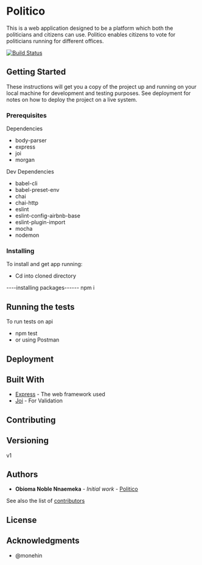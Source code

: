 # Politico

This is a web application designed to be a platform which both the politicians and citizens can use.
Politico enables citizens to vote for politicians running for different offices.


[![Build Status](https://travis-ci.com/nobioma1/Politico.svg?branch=develop)](https://travis-ci.com/nobioma1/Politico)

## Getting Started

These instructions will get you a copy of the project up and running on your local machine for development and testing purposes. See deployment for notes on how to deploy the project on a live system.

### Prerequisites
Dependencies
- body-parser
- express
- joi
- morgan

Dev Dependencies
- babel-cli
- babel-preset-env
- chai
- chai-http
- eslint
- eslint-config-airbnb-base
- eslint-plugin-import
- mocha
- nodemon

### Installing
To install and get app running:
- Cd into cloned directory

----installing packages------
npm i

## Running the tests

To run tests on api
- npm test
- or using Postman

## Deployment


## Built With

* [Express](https://expressjs.com/) - The web framework used
* [Joi](https://github.com/hapijs/joi) - For Validation 

## Contributing


## Versioning
 v1

## Authors

* **Obioma Noble Nnaemeka** - *Initial work* - [Politico](https://github.com/nobioma1/Politico)

See also the list of [contributors](https://github.com/nobioma1/Politico/contributors) 

## License

## Acknowledgments

* @monehin
